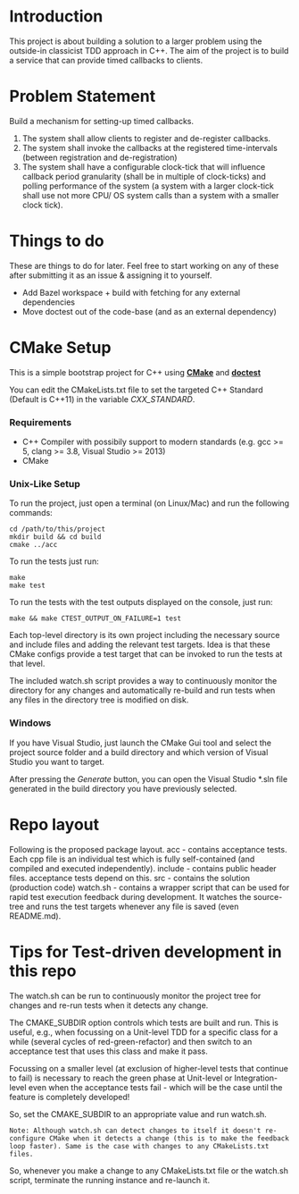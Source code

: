 # Introduction

This project is about building a solution to a larger problem using the outside-in classicist TDD approach in C++. The aim of the project is to build a service that can provide timed callbacks to clients.

# Problem Statement

Build a mechanism for setting-up timed callbacks.

1. The system shall allow clients to register and de-register callbacks.
2. The system shall invoke the callbacks at the registered time-intervals (between registration and de-registration)
3. The system shall have a configurable clock-tick that will influence callback period granularity (shall be in multiple of clock-ticks) and polling performance of the system (a system with a larger clock-tick shall use not more CPU/ OS system calls than a system with a smaller clock tick).

# Things to do

These are things to do for later. Feel free to start working on any of these after submitting it as an issue & assigning it to yourself.

* Add Bazel workspace + build with fetching for any external dependencies
* Move doctest out of the code-base (and as an external dependency)


CMake Setup
==========

This is a simple bootstrap project for C++ using [**CMake**](https://cmake.org/download/) and [**doctest**](https://github.com/onqtam/doctest)

You can edit the CMakeLists.txt file to set the targeted C++ Standard (Default is C++11) in the variable _CXX_STANDARD_.

### Requirements

* C++ Compiler with possibily support to modern standards (e.g. gcc >= 5, clang >= 3.8, Visual Studio >= 2013)
* CMake

### Unix-Like Setup

To run the project, just open a terminal (on Linux/Mac) and run the following commands:

```
cd /path/to/this/project
mkdir build && cd build
cmake ../acc
```

To run the tests just run:

```
make
make test
```

To run the tests with the test outputs displayed on the console, just run:
```
make && make CTEST_OUTPUT_ON_FAILURE=1 test
```
Each top-level directory is its own project including the necessary source and include files and adding the relevant test targets. Idea is that these CMake configs provide a test target that can be invoked to run the tests at that level.

The included watch.sh script provides a way to continuously monitor the directory for any changes and automatically re-build and run tests when any files in the directory tree is modified on disk.

### Windows

If you have Visual Studio, just launch the CMake Gui tool and select the project source folder and a build directory and which version of Visual Studio you want to target.

After pressing the *Generate*  button, you can open the Visual Studio *.sln file generated in the build directory you have previously selected.

# Repo layout
Following is the proposed package layout.
acc - contains acceptance tests. Each cpp file is an individual test which is fully self-contained (and compiled and executed independently).
include - contains public header files. acceptance tests depend on this.
src - contains the solution (production code)
watch.sh - contains a wrapper script that can be used for rapid test execution feedback during development.
            It watches the source-tree and runs the test targets whenever any file is saved (even README.md).

# Tips for Test-driven development in this repo

The watch.sh can be run to continuously monitor the project tree for changes and re-run tests when it detects any change.

The CMAKE_SUBDIR option controls which tests are built and run. This is useful, e.g., when focussing on a Unit-level TDD for a specific class for a while (several cycles of red-green-refactor) and then switch to an acceptance test that uses this class and make it pass.

Focussing on a smaller level (at exclusion of higher-level tests that continue to fail) is necessary to reach the green phase at Unit-level or Integration-level even when the acceptance tests fail - which will be the case until the feature is completely developed!

So, set the CMAKE_SUBDIR to an appropriate value and run watch.sh.

    Note: Although watch.sh can detect changes to itself it doesn't re-configure CMake when it detects a change (this is to make the feedback loop faster). Same is the case with changes to any CMakeLists.txt files.

So, whenever you make a change to any CMakeLists.txt file or the watch.sh script, terminate the running instance and re-launch it.
